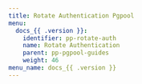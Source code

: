 ```yaml
---
title: Rotate Authentication Pgpool
menu:
  docs_{{ .version }}:
    identifier: pp-rotate-auth
    name: Rotate Authentication
    parent: pp-pgpool-guides
    weight: 46
menu_name: docs_{{ .version }}
---
```

